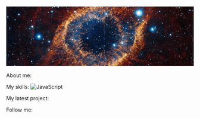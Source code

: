 ![Header](https://github.com/se-a11gh/se-a11gh/blob/main/assets/galaxy2.jpg)

About me:

My skills:
![JavaScript](https://img.shields.io/badge/style=flat&logo=JavaScript&logoColor=black)

My latest project:

Follow me:
